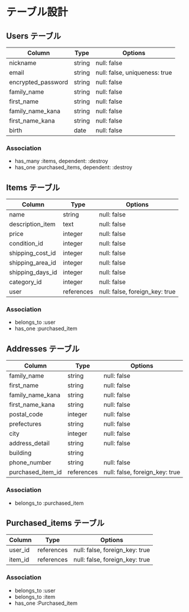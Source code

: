 # テーブル設計

## Users テーブル

| Column             | Type   | Options                       |
| ------------------ | ------ | ------------------------------|
| nickname           | string | null: false                   |
| email              | string | null: false, uniqueness: true |
| encrypted_password | string | null: false                   |
| family_name        | string | null: false                   |
| first_name         | string | null: false                   |
| family_name_kana   | string | null: false                   |
| first_name_kana    | string | null: false                   |
| birth              | date   | null: false                   |

### Association

- has_many :items, dependent: :destroy
- has_one :purchased_items, dependent: :destroy

## Items テーブル

| Column           | Type       | Options                        |
| ---------------- | ---------- | -------------------------------|
| name             | string     | null: false                    |
| description_item | text       | null: false                    |
| price            | integer    | null: false                    |
| condition_id     | integer    | null: false                    |
| shipping_cost_id | integer    | null: false                    |
| shipping_area_id | integer    | null: false                    |
| shipping_days_id | integer    | null: false                    |
| category_id      | integer    | null: false                    |
| user             | references | null: false, foreign_key: true |

### Association

- belongs_to :user
- has_one :purchased_item

## Addresses テーブル

| Column            | Type       | Options                        |
| ----------------- | ---------- | -------------------------------|
| family_name       | string     | null: false                    |
| first_name        | string     | null: false                    |
| family_name_kana  | string     | null: false                    |
| first_name_kana   | string     | null: false                    |
| postal_code       | integer    | null: false                    |
| prefectures       | string     | null: false                    |
| city              | integer    | null: false                    |
| address_detail    | string     | null: false                    |
| building          | string     |                                |
| phone_number      | string     | null: false                    |
| purchased_item_id | references | null: false, foreign_key: true |

### Association

- belongs_to :purchased_item

## Purchased_items テーブル

| Column  | Type       | Options                        |
| ------- | ---------- | -------------------------------|
| user_id | references | null: false, foreign_key: true |
| item_id | references | null: false, foreign_key: true |

### Association

- belongs_to :user
- belongs_to :item
- has_one :Purchased_item